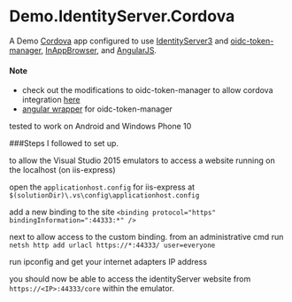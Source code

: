 Demo.IdentityServer.Cordova
=====

A Demo [Cordova](https://cordova.apache.org/) app configured to use [IdentityServer3](https://github.com/IdentityServer/IdentityServer3) and [oidc-token-manager](https://github.com/IdentityModel/oidc-token-manager), [InAppBrowser](https://github.com/apache/cordova-plugin-inappbrowser), and [AngularJS](https://github.com/angular).

#### Note

 - check out the modifications to oidc-token-manager to allow cordova integration [here](https://github.com/dtuit/oidc-token-manager/tree/cordova) 
 - [angular wrapper](https://github.com/dtuit/Demo.IdentityServer.Cordova/blob/master/CordovaApp/www/app/ngOidcTokenManager.js) for oidc-token-manager

tested to work on Android and Windows Phone 10

###Steps I followed to set up.

to allow the Visual Studio 2015 emulators to access a website running on the localhost (on iis-express)

open the `applicationhost.config` for iis-express at `$(solutionDir)\.vs\config\applicationhost.config`

add a new binding to the site
`<binding protocol="https" bindingInformation=":44333:*" />`

next to allow access to the custom binding.
from an administrative cmd run 
`netsh http add urlacl https://*:44333/ user=everyone`

run ipconfig and get your internet adapters IP address

you should now be able to access the identityServer website from `https://<IP>:44333/core` within the emulator.